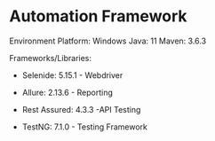 # Automation Framework 

Environment
Platform: Windows
Java: 11
Maven: 3.6.3

Frameworks/Libraries:

- Selenide: 5.15.1 - Webdriver

- Allure: 2.13.6   - Reporting

- Rest Assured: 4.3.3 -API Testing

- TestNG: 7.1.0 - Testing Framework

